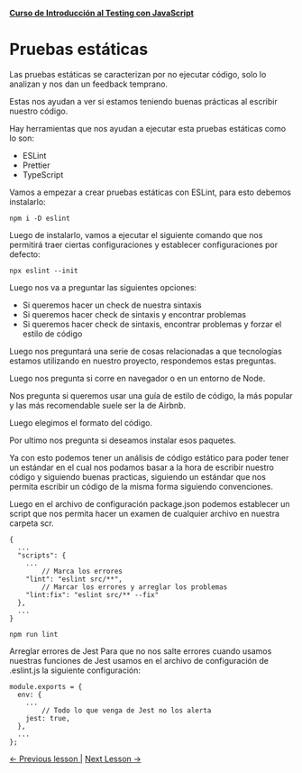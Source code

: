 **[Curso de Introducción al Testing con JavaScript](./../README.md)**

# Pruebas estáticas
Las pruebas estáticas se caracterizan por no ejecutar código, solo lo analizan y nos dan un feedback temprano.

Estas nos ayudan a ver si estamos teniendo buenas prácticas al escribir nuestro código.

Hay herramientas que nos ayudan a ejecutar esta pruebas estáticas como lo son:

* ESLint
* Prettier
* TypeScript

Vamos a empezar a crear pruebas estáticas con ESLint, para esto debemos instalarlo:
```
npm i -D eslint
```
Luego de instalarlo, vamos a ejecutar el siguiente comando que nos permitirá traer ciertas configuraciones y establecer configuraciones por defecto:
```
npx eslint --init
```

Luego nos va a preguntar las siguientes opciones:

* Si queremos hacer un check de nuestra sintaxis
* Si queremos hacer check de sintaxis y encontrar problemas
* Si queremos hacer check de sintaxis, encontrar problemas y forzar el estilo de código

Luego nos preguntará una serie de cosas relacionadas a que tecnologías estamos utilizando en nuestro proyecto, respondemos estas preguntas.

Luego nos pregunta si corre en navegador o en un entorno de Node.

Nos pregunta si queremos usar una guía de estilo de código, la más popular y las más recomendable suele ser la de Airbnb.

Luego elegimos el formato del código.

Por ultimo nos pregunta si deseamos instalar esos paquetes.

Ya con esto podemos tener un análisis de código estático para poder tener un estándar en el cual nos podamos basar a la hora de escribir nuestro código y siguiendo buenas practicas, siguiendo un estándar que nos permita escribir un código de la misma forma siguiendo convenciones.

Luego en el archivo de configuración package.json podemos establecer un script que nos permita hacer un examen de cualquier archivo en nuestra carpeta scr.

```
{
  ...
  "scripts": {
    ...
		// Marca los errores
    "lint": "eslint src/**",
		// Marcar los errores y arreglar los problemas
    "lint:fix": "eslint src/** --fix"
  },
  ...
}
```
```
npm run lint
```
Arreglar errores de Jest
Para que no nos salte errores cuando usamos nuestras funciones de Jest usamos en el archivo de configuración de .eslint.js la siguiente configuración:

```
module.exports = {
  env: {
    ...
		// Todo lo que venga de Jest no los alerta
    jest: true,
  },
  ...
};
```

[<- Previous lesson |](./1-2-your-first-test.md)
[Next Lesson ->](./1-4-assertions.md)
